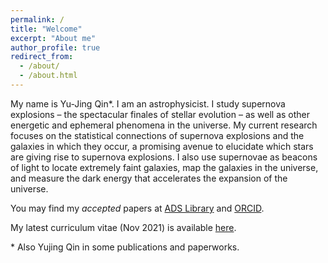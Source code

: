 ```yaml
---
permalink: /
title: "Welcome"
excerpt: "About me"
author_profile: true
redirect_from:
  - /about/
  - /about.html
---
```


My name is Yu-Jing Qin*. I am an astrophysicist. I study supernova explosions – the spectacular finales of stellar evolution – as well as other energetic and ephemeral phenomena in the universe. My current research focuses on the statistical connections of supernova explosions and the galaxies in which they occur, a promising avenue to elucidate which stars are giving rise to supernova explosions. I also use supernovae as beacons of light to locate extremely faint galaxies, map the galaxies in the universe, and measure the dark energy that accelerates the expansion of the universe.

You may find my *accepted* papers at [ADS Library](https://ui.adsabs.harvard.edu/public-libraries/n0vGfGgtTjaQGr4j8Teo-g) and [ORCID](https://orcid.org/0000-0003-3658-6026).

My latest curriculum vitae (Nov 2021) is available [here](files/CV.pdf).

\* Also Yujing Qin in some publications and paperworks.